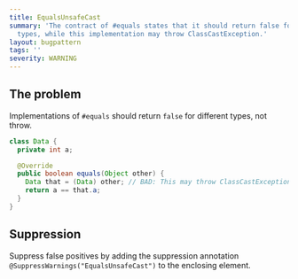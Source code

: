```yaml
---
title: EqualsUnsafeCast
summary: 'The contract of #equals states that it should return false for incompatible
  types, while this implementation may throw ClassCastException.'
layout: bugpattern
tags: ''
severity: WARNING
---
```


<!--
*** AUTO-GENERATED, DO NOT MODIFY ***
To make changes, edit the @BugPattern annotation or the explanation in docs/bugpattern.
-->

## The problem
Implementations of `#equals` should return `false` for different types, not
throw.

```java
class Data {
  private int a;

  @Override
  public boolean equals(Object other) {
    Data that = (Data) other; // BAD: This may throw ClassCastException.
    return a == that.a;
  }
}
```

## Suppression
Suppress false positives by adding the suppression annotation `@SuppressWarnings("EqualsUnsafeCast")` to the enclosing element.
